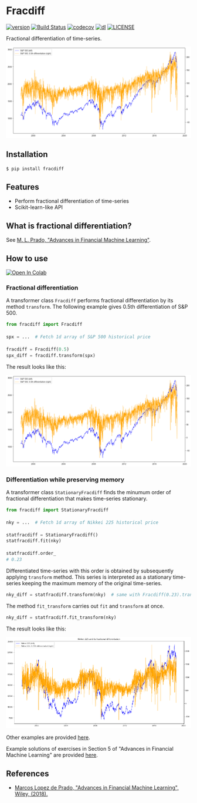 # Fracdiff

[![version](https://img.shields.io/pypi/v/fracdiff.svg)](https://pypi.org/project/fracdiff/)
[![Build Status](https://travis-ci.com/simaki/fracdiff.svg?branch=master)](https://travis-ci.com/simaki/fracdiff)
[![codecov](https://codecov.io/gh/simaki/fracdiff/branch/master/graph/badge.svg)](https://codecov.io/gh/simaki/fracdiff)
[![dl](https://img.shields.io/pypi/dm/fracdiff)](https://pypi.org/project/fracdiff/)
[![LICENSE](https://img.shields.io/github/license/simaki/fracdiff)](LICENSE)

Fractional differentiation of time-series.

![spx](./sample/howto/spx.png)

## Installation

```sh
$ pip install fracdiff
```

## Features

- Perform fractional differentiation of time-series
- Scikit-learn-like API

## What is fractional differentiation?

See [M. L. Prado, "Advances in Financial Machine Learning"][prado].

## How to use

[![Open In Colab](https://colab.research.google.com/assets/colab-badge.svg)](https://colab.research.google.com/github/simaki/fracdiff/blob/master/sample/howto/howto.ipynb)

### Fractional differentiation

A transformer class `Fracdiff` performs fractional differentiation by its method `transform`.
The following example gives 0.5th differentiation of S&P 500.

```python
from fracdiff import Fracdiff

spx = ...  # Fetch 1d array of S&P 500 historical price

fracdiff = Fracdiff(0.5)
spx_diff = fracdiff.transform(spx)
```

The result looks like this:

![spx](./sample/howto/spx.png)

### Differentiation while preserving memory

A transformer class `StationaryFracdiff` finds the minumum order of fractional differentiation that makes time-series stationary.

```python
from fracdiff import StationaryFracdiff

nky = ...  # Fetch 1d array of Nikkei 225 historical price

statfracdiff = StationaryFracdiff()
statfracdiff.fit(nky)

statfracdiff.order_
# 0.23
```

Differentiated time-series with this order is obtained by subsequently applying `transform` method.
This series is interpreted as a stationary time-series keeping the maximum memory of the original time-series.

```python
nky_diff = statfracdiff.transform(nky)  # same with Fracdiff(0.23).transform(nky)
```

The method `fit_transform` carries out `fit` and `transform` at once.

```python
nky_diff = statfracdiff.fit_transform(nky)
```

The result looks like this:

![nky](./sample/howto/nky.png)

Other examples are provided [here](sample/examples/examples.ipynb).

Example solutions of exercises in Section 5 of "Advances in Financial Machine Learning" are provided [here](sample/exercise/exercise.ipynb).

## References

- [Marcos Lopez de Prado, "Advances in Financial Machine Learning", Wiley, (2018).][prado]

[prado]: https://www.wiley.com/en-us/Advances+in+Financial+Machine+Learning-p-9781119482086
